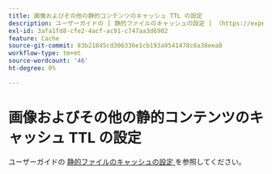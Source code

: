 ```yaml
---
title: 画像およびその他の静的コンテンツのキャッシュ TTL の設定
description: ユーザーガイドの [ 静的ファイルのキャッシュの設定 ] （https://experienceleague.adobe.com/docs/commerce-cloud-service/user-guide/configure/app/set-cache.html）を参照してください。
exl-id: 3afa1fd8-cfe2-4acf-ac91-c747aa3d6902
feature: Cache
source-git-commit: 83b21845cd306336e1cb193a9541478c8a38eea8
workflow-type: tm+mt
source-wordcount: '46'
ht-degree: 0%

---
```


# 画像およびその他の静的コンテンツのキャッシュ TTL の設定

ユーザーガイドの [ 静的ファイルのキャッシュの設定 ](https://experienceleague.adobe.com/docs/commerce-cloud-service/user-guide/configure/app/set-cache.html) を参照してください。

